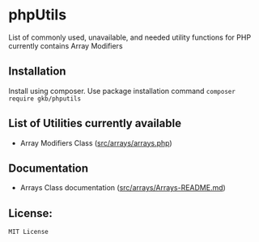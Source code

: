 # phpUtils
List of commonly used, unavailable, and needed utility functions for PHP currently contains Array Modifiers 

## Installation

Install using composer. Use package installation command `composer require gkb/phputils`

## List of Utilities currently available

- Array Modifiers Class ([src/arrays/arrays.php](https://github.com/ganeshkbhat/phpUtils/blob/master/src/arrays/arrays.php "Arrays Class source file link"))

## Documentation

- Arrays Class documentation ([src/arrays/Arrays-README.md](https://github.com/ganeshkbhat/phpUtils/blob/master/src/arrays/Arrays-README.md "Arrays Class source documentation"))

## License: 
    MIT License